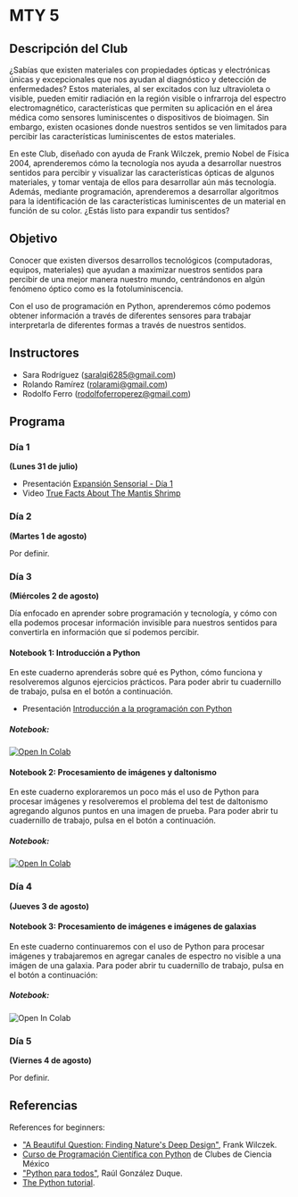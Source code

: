 # MTY 5

## Descripción del Club

¿Sabías que existen materiales con propiedades ópticas y electrónicas únicas y excepcionales que nos ayudan al diagnóstico y detección de enfermedades? Estos materiales, al ser excitados con luz ultravioleta o visible, pueden emitir radiación en la región visible o infrarroja del espectro electromagnético, características que permiten su aplicación en el área médica como sensores luminiscentes o dispositivos de bioimagen. Sin embargo, existen ocasiones donde nuestros sentidos se ven limitados para percibir las características luminiscentes de estos materiales. 

En este Club, diseñado con ayuda de Frank Wilczek, premio Nobel de Física 2004, aprenderemos cómo la tecnología nos ayuda a desarrollar nuestros sentidos para percibir y visualizar las características ópticas de algunos materiales, y tomar ventaja de ellos para desarrollar aún más tecnología. Además, mediante programación, aprenderemos a desarrollar algoritmos para la identificación de las características luminiscentes de un material en función de su color. ¿Estás listo para expandir tus sentidos?

## Objetivo

Conocer que existen diversos desarrollos tecnológicos (computadoras, equipos, materiales) que ayudan a maximizar nuestros sentidos para percibir de una mejor manera nuestro mundo, centrándonos en algún fenómeno óptico como es la fotoluminiscencia.

Con el uso de programación en Python, aprenderemos cómo podemos obtener información a través de diferentes sensores para trabajar interpretarla de diferentes formas a través de nuestros sentidos.


## Instructores

- Sara Rodríguez ([saralqi6285@gmail.com](mailto:saralqi6285@gmail.com))
- Rolando Ramírez ([rolarami@gmail.com](mailto:rolarami@gmail.com))
- Rodolfo Ferro ([rodolfoferroperez@gmail.com](mailto:rodolfoferroperez@gmail.com))

## Programa

### Día 1
**(Lunes 31 de julio)**

- Presentación [Expansión Sensorial - Día 1](https://docs.google.com/presentation/d/e/2PACX-1vQp0WSu_0uJF6ZbJPE9lQRh1pr2XsIV8hnbBSRaAT2zodIHngtjNKXbmqyeTnHTbGV1NAhsV4L9OjR9/pub?start=false&loop=false&delayms=3000)
- Video [True Facts About The Mantis Shrimp](https://www.youtube.com/watch?v=F5FEj9U-CJM)


### Día 2
**(Martes 1 de agosto)**

Por definir.

### Día 3
**(Miércoles 2 de agosto)**

Día enfocado en aprender sobre programación y tecnología, y cómo con ella podemos procesar información invisible para nuestros sentidos para convertirla en información que sí podemos percibir.

#### Notebook 1: Introducción a Python

En este cuaderno aprenderás sobre qué es Python, cómo funciona y resolveremos algunos ejercicios prácticos. Para poder abrir tu cuadernillo de trabajo, pulsa en el botón a continuación.

- Presentación [Introducción a la programación con Python](https://docs.google.com/presentation/d/e/2PACX-1vRC-rhtScubGmUgGf__fMhQvr7nofTJ06YVH1b-_gavbHJUJqrrbRlqkKIsrxaYm33lbbrTGcH15YN6/pub?start=false&loop=false&delayms=3000)

##### Notebook:

<a href="https://colab.research.google.com/github/RodolfoFerro/expansion-sesorial/blob/main/notebooks/Introducci%C3%B3n_a_Python.ipynb" target="_blank"><img src="https://colab.research.google.com/assets/colab-badge.svg" alt="Open In Colab"/></a>

#### Notebook 2: Procesamiento de imágenes y daltonismo

En este cuaderno exploraremos un poco más el uso de Python para procesar imágenes y resolveremos el problema del test de daltonismo agregando algunos puntos en una imagen de prueba. Para poder abrir tu cuadernillo de trabajo, pulsa en el botón a continuación.

##### Notebook:

<a href="https://colab.research.google.com/github/RodolfoFerro/expansion-sesorial/blob/main/notebooks/Procesamiento_de_im%C3%A1genes_y_daltonismo.ipynb" target="_blank"><img src="https://colab.research.google.com/assets/colab-badge.svg" alt="Open In Colab"/></a>


### Día 4
**(Jueves 3 de agosto)**

#### Notebook 3: Procesamiento de imágenes e imágenes de galaxias

En este cuaderno continuaremos con el uso de Python para procesar imágenes y trabajaremos en agregar canales de espectro no visible a una imágen de una galaxia. Para poder abrir tu cuadernillo de trabajo, pulsa en el botón a continuación:

##### Notebook:

![Open In Colab](https://colab.research.google.com/assets/colab-badge.svg)

### Día 5
**(Viernes 4 de agosto)**

Por definir.


## Referencias


References for beginners:
- ["A Beautiful Question: Finding Nature's Deep Design"](https://www.amazon.com.mx/Beautiful-Question-Finding-Natures-Design/dp/0143109367/), Frank Wilczek.
- [Curso de Programación Científica con Python](https://futurelab.mx/cdecmx/) de Clubes de Ciencia México
- ["Python para todos"](https://launchpadlibrarian.net/18980633/Python%20para%20todos.pdf), Raúl González Duque.
- [The Python tutorial](https://docs.python.org/3/tutorial/index.html).
